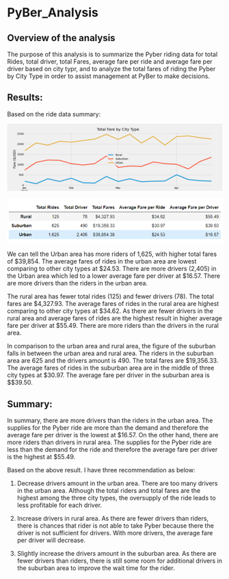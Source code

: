 # PyBer_Analysis
## Overview of the analysis
The purpose of this analysis is to summarize the Pyber riding data for total Rides, total driver, total Fares, average fare per ride and average fare per driver based on city typr, and to analyze the total fares of riding the Pyber by City Type in order to assist management at PyBer to make decisions.

## Results:

 Based on the ride data summary:

 ![](analysis/PyBer_fare_summary.png)


 ![](analysis/Ride_data_Summary.PNG)

  We can tell the Urban area has more riders of 1,625, with higher total fares of $39,854. The average fares of rides in the urban area are lowest comparing to other city types at $24.53. There are more drivers (2,405) in the Urban area which led to a lower average fare per driver at $16.57. There are more drivers than the riders in the urban area.
 
 The rural area has fewer total rides (125) and fewer drivers (78). The total fares are $4,327.93. The average fares of rides in the rural area are highest comparing to other city types at $34.62. As there are fewer drivers in the rural area and average fares of rides are the highest result in higher average fare per driver at $55.49. There are more riders than the drivers in the rural area.
 
 In comparison to the urban area and rural area, the figure of the suburban falls in between the urban area and rural area. The riders in the suburban area are 625 and the drivers amount is 490. The total fares are $19,356.33. The average fares of rides in the suburban area are in the middle of three city types at $30.97. The average fare per driver in the suburban area is $$39.50.

## Summary:

In summary, there are more drivers than the riders in the urban area. The supplies for the Pyber ride are more than the demand and therefore the average fare per driver is the lowest at $16.57. On the other hand, there are more riders than drivers in rural area. The supplies for the Pyber ride are less than the demand for the ride and therefore the average fare per driver is the highest at $55.49. 

Based on the above result. I have three recommendation as below:
1. Decrease drivers amount in the urban area. There are too many drivers in the urban area. Although the total riders and total fares are the highest among the three city types, the oversupply of the ride leads to less profitable for each driver.

2. Increase drivers in rural area. As there are fewer drivers than riders, there is chances that rider is not able to take Pyber because there the driver is not sufficient for drivers. With more drivers, the average fare per driver will decrease.

3. Slightly increase the drivers amount in the suburban area. As there are fewer drivers than riders, there is still some room for additional drivers in the suburban area to improve the wait time for the rider.


